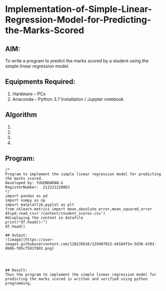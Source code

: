 # Implementation-of-Simple-Linear-Regression-Model-for-Predicting-the-Marks-Scored

## AIM:
To write a program to predict the marks scored by a student using the simple linear regression model.

## Equipments Required:
1. Hardware – PCs
2. Anaconda – Python 3.7 Installation / Jupyter notebook

## Algorithm
1. 
2. 
3. 
4. 

## Program:
```
/*
Program to implement the simple linear regression model for predicting the marks scored.
Developed by: YUGENDARAN.G
RegisterNumber:  212221220063
*/
import pandas as pd
import numpy as np
import matplotlib.pyplot as plt
from sklearn.metrics import mean_absolute_error,mean_squared_error
df=pd.read_csv('/content/student_scores.csv')
#displaying the content in datafile
print("df.head():")
df.head()

## Output:
![image](https://user-images.githubusercontent.com/128135616/229407022-d4184f5e-5d36-4393-8b0b-f05cf581f801.png)




## Result:
Thus the program to implement the simple linear regression model for predicting the marks scored is written and verified using python programming.
